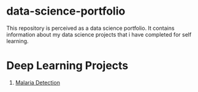 # data-science-portfolio
This repository is perceived as a data science portfolio. It contains information about my data science projects that i have completed for self learning.

# Deep Learning Projects
1. [Malaria Detection]()
